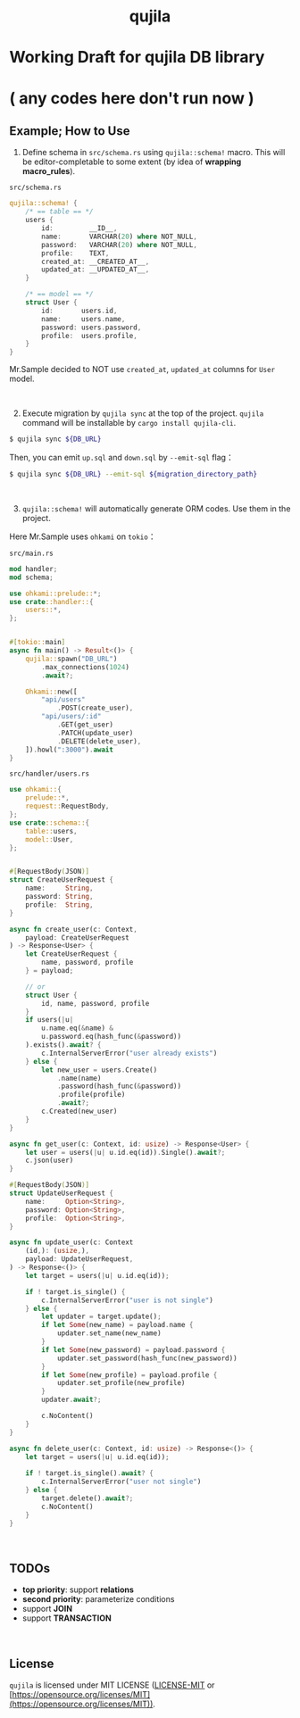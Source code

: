 <div align="center">
    <h1>qujila</h1>
</div>

# Working Draft for **qujila** DB library
# ( any codes here don't run now )

## Example; How to Use
1. Define schema in `src/schema.rs` using `qujila::schema!` macro. This will be editor-completable to some extent (by idea of **wrapping macro_rules**).

`src/schema.rs`
```rust
qujila::schema! {
    /* == table == */
    users {
        id:         __ID__,
        name:       VARCHAR(20) where NOT_NULL,
        password:   VARCHAR(20) where NOT_NULL,
        profile:    TEXT,
        created_at: __CREATED_AT__,
        updated_at: __UPDATED_AT__,
    }

    /* == model == */
    struct User {
        id:       users.id,
        name:     users.name,
        password: users.password,
        profile:  users.profile,
    }
}
```

Mr.Sample decided to NOT use `created_at`, `updated_at` columns for `User` model.

<br/>

2. Execute migration by `qujila sync` at the top of the project. `qujila` command will be installable by `cargo install qujila-cli`.

```sh
$ qujila sync ${DB_URL}
```
Then, you can emit `up.sql` and `down.sql` by `--emit-sql` flag：
```sh
$ qujila sync ${DB_URL} --emit-sql ${migration_directory_path}
```

<br/>

3. `qujila::schema!` will automatically generate ORM codes. Use them in the project.

Here Mr.Sample uses `ohkami` on `tokio`：

`src/main.rs`
```rust
mod handler;
mod schema;

use ohkami::prelude::*;
use crate::handler::{
    users::*,
};


#[tokio::main]
async fn main() -> Result<()> {
    qujila::spawn("DB_URL")
        .max_connections(1024)
        .await?;

    Ohkami::new([
        "api/users"
            .POST(create_user),
        "api/users/:id"
            .GET(get_user)
            .PATCH(update_user)
            .DELETE(delete_user),
    ]).howl(":3000").await
}
```

`src/handler/users.rs`
```rust
use ohkami::{
    prelude::*,
    request::RequestBody,
};
use crate::schema::{
    table::users,
    model::User,
};


#[RequestBody(JSON)]
struct CreateUserRequest {
    name:     String,
    password: String,
    profile:  String,
}

async fn create_user(c: Context,
    payload: CreateUserRequest
) -> Response<User> {
    let CreateUserRequest {
        name, password, profile
    } = payload;

    // or
    struct User {
        id, name, password, profile
    }
    if users(|u|
        u.name.eq(&name) &
        u.password.eq(hash_func(&password))
    ).exists().await? {
        c.InternalServerError("user already exists")
    } else {
        let new_user = users.Create()
            .name(name)
            .password(hash_func(&password))
            .profile(profile)
            .await?;
        c.Created(new_user)
    }
}

async fn get_user(c: Context, id: usize) -> Response<User> {
    let user = users(|u| u.id.eq(id)).Single().await?;
    c.json(user)
}

#[RequestBody(JSON)]
struct UpdateUserRequest {
    name:     Option<String>,
    password: Option<String>,
    profile:  Option<String>,
}

async fn update_user(c: Context
    (id,): (usize,),
    payload: UpdateUserRequest,
) -> Response<()> {
    let target = users(|u| u.id.eq(id));

    if ! target.is_single() {
        c.InternalServerError("user is not single")
    } else {
        let updater = target.update();
        if let Some(new_name) = payload.name {
            updater.set_name(new_name)
        }
        if let Some(new_password) = payload.password {
            updater.set_password(hash_func(new_password))
        }
        if let Some(new_profile) = payload.profile {
            updater.set_profile(new_profile)
        }
        updater.await?;

        c.NoContent()
    }
}

async fn delete_user(c: Context, id: usize) -> Response<()> {
    let target = users(|u| u.id.eq(id));
    
    if ! target.is_single().await? {
        c.InternalServerError("user not single")
    } else {
        target.delete().await?;
        c.NoContent()
    }
}
```

<br/>

## TODOs
- **top priority**: support **relations**
- **second priority**: parameterize conditions
- support **JOIN**
- support **TRANSACTION**

<br/>

## License
`qujila` is licensed under MIT LICENSE ([LICENSE-MIT](https://github.com/kana-rus/qujila/blob/main/LICENSE-MIT) or [https://opensource.org/licenses/MIT](https://opensource.org/licenses/MIT)).
